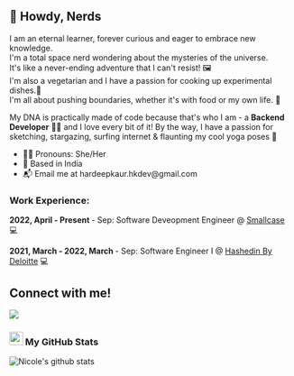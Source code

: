 <h2> 👋 Howdy, Nerds </h2>

I am an eternal learner, forever curious and eager to embrace new knowledge. <br>
I'm a total space nerd wondering about the mysteries of the universe.<br> It's like a never-ending adventure that I can't resist! 🖼 <br>
I'm also a vegetarian and I have a passion for cooking up experimental dishes.🍔 <br>
I'm all about pushing boundaries, whether it's with food or my own life. 🤷 <br>

My DNA is practically made of code because that's who I am - a <b> Backend Developer</b> 👨‍💻
and I love every bit of it!
By the way, I have a passion for sketching, stargazing, surfing internet & flaunting my cool yoga poses 💬

<ul>
  <li>🏳️‍🌈 Pronouns: She/Her</li>
  <li>📍 Based in India</li>
  <li>📬 Email me at hardeepkaur.hkdev@gmail.com</li>
 </ul>
 
 ### Work Experience:

<b> 2022, April - Present </b> - Sep: Software Deveopment Engineer @ [Smallcase](https://smallcase.com/) 💻

<b> 2021, March - 2022, March </b> - Sep: Software Engineer I @ [Hashedin By Deloitte](https://hashedin.com/) 💻


## Connect with me!
[<img src="https://img.shields.io/badge/linkedin-%230077B5.svg?&style=for-the-badge&logo=linkedin&logoColor=white" />](https://www.linkedin.com/in/hardeepkaur0598/)

<h3> <img src="https://media.giphy.com/media/du3J3cXyzhj75IOgvA/giphy.gif" width="24"> My GitHub Stats</h3>

<a href="https://github.com/anuraghazra/github-readme-stats">
  <img align="left" src="https://github-readme-stats.vercel.app/api?username=hardeep0598&icons=true&icon_color=586069&text_color=586069&bg_color=fff&line_height=30&hide_title=true&title_color=0366d6" alt="Nicole's github stats" />
</a>

